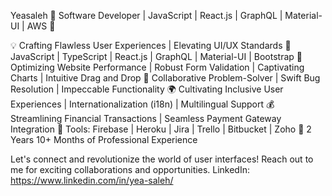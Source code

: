 Yeasaleh 
🚀 Software Developer | JavaScript | React.js | GraphQL | Material-UI | AWS 🎨

💡 Crafting Flawless User Experiences | Elevating UI/UX Standards 
🌟 JavaScript | TypeScript | React.js | GraphQL | Material-UI | Bootstrap 
🚀 Optimizing Website Performance | Robust Form Validation | Captivating Charts | Intuitive Drag and Drop 
💼 Collaborative Problem-Solver | Swift Bug Resolution | Impeccable Functionality 
🌍 Cultivating Inclusive User Experiences | Internationalization (i18n) | Multilingual Support 
💰 Streamlining Financial Transactions | Seamless Payment Gateway Integration 🔧 Tools: Firebase | Heroku | Jira | Trello | Bitbucket | Zoho 
💼 2 Years 10+ Months of Professional Experience

Let's connect and revolutionize the world of user interfaces! Reach out to me for exciting collaborations and opportunities.
LinkedIn: https://www.linkedin.com/in/yea-saleh/
